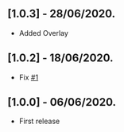 ## [1.0.3] - 28/06/2020.

* Added Overlay

## [1.0.2] - 18/06/2020.

* Fix [#1](https://github.com/Flutterando/asuka/issues/1)

## [1.0.0] - 06/06/2020.

* First release

